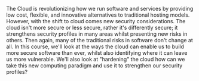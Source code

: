 The Cloud is revolutionizing how we run software and services by providing low cost, flexible, and innovative alternatives to traditional hosting models. However, with the shift to cloud comes new security considerations. The cloud isn't more secure or less secure, rather it's differently secure; it strengthens security profiles in many areas whilst presenting new risks in others. Then again, many of the traditional risks in software don't change at all. In this course, we'll look at the ways the cloud can enable us to build more secure software than ever, whilst also identifying where it can leave us more vulnerable. We'll also look at "hardening" the cloud how can we take this new computing paradigm and use it to strengthen our security profiles? 
